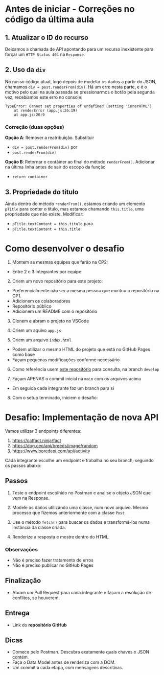 # Antes de iniciar - Correções no código da última aula

## 1. Atualizar o ID do recurso

Deixamos a chamada de API apontando para um recurso inexistente para forçar um `HTTP Status 404` na `Response`.

## 2. Uso da `div`

No nosso código atual, logo depois de modelar os dados a partir do JSON, chamamos `div = post.renderFrom(div)`. Há um erro nesta parte, e é o motivo pelo qual na aula passada  se pressionarmos o botão pela segunda vez, recebíamos este erro no console:

```
TypeError: Cannot set properties of undefined (setting 'innerHTML')
    at renderError (app.js:26:19)
    at app.js:20:9
```

### Correção (duas opções)

**Opção A**: Remover a reatribuição. Substituir 
 - `div = post.renderFrom(div)`
por
 - `post.renderFrom(div)`

**Opção B**: Retornar o contâiner ao final do método `renderFrom()`. Adicionar na última linha antes de sair do escopo da função
 - `return container`


## 3. Propriedade do título

Ainda dentro do método `renderFrom()`, estamos criando um elemento `pTitle` para conter o título, mas estamos chamando `this.title`, uma propriedade que não existe. Modificar:
 - `pTitle.textContent = this.titulo`
para
 - `pTitle.textContent = this.title`


# Como desenvolver o desafio

1. Montem as mesmas equipes que farão na CP2: 
  - Entre 2 e 3 integrantes por equipe.

2. Criem um novo repositório para este projeto:
  - Preferencialmente não ser a mesma pessoa que montou o repositório na CP1.
  - Adicionem os colaboradores
  - Repositório público
  - Adicionem um README com o repositório

3. Clonem e abram o projeto no VSCode

4. Criem um aquivo `app.js`
  
5. Criem um arquivo `index.html`
  - Podem utilizar o mesmo HTML do projeto que está no GitHub Pages como base
  - Façam pequenas modificações conforme necessário

6. Como referência usem [este repositório](https://github.com/profpauladenz/exercicio-servidores-estaticos/tree/develop) para consulta, na branch `develop`

7. Façam APENAS o commit inicial na `main` com os arquivos acima
  - Em seguida cada integrante faz um branch para si

8. Com o setup terminado, iniciem o desafio:


# Desafio: Implementação de nova API

Vamos utilizar 3 endpoints diferentes:
1. https://catfact.ninja/fact
2. https://dog.ceo/api/breeds/image/random
3. https://www.boredapi.com/api/activity

Cada integrante escolhe um endpoint e trabalha no seu branch, seguindo os passos abaixo:

## Passos

1. Teste o endpoint escolhido no Postman e analise o objeto JSON que vem na Response.

2.  Modele os dados utilizando uma classe, num novo arquivo. Mesmo processo que fizemos anteriormente com a classe `Post`.

3. Use o método `fetch()` para buscar os dados e transformá-los numa instância da classe criada.

4. Renderize a resposta e mostre dentro do HTML.

### Observações

- Não é preciso fazer tratamento de erros
- Não é preciso publicar no GitHub Pages

## Finalização

- Abram um Pull Request para cada integrante e façam a resolução de conflitos, se houverem.

## Entrega

- Link do **repositório GitHub**

## Dicas

* Comece pelo Postman. Descubra exatamente quais chaves o JSON contém.
* Faça o Data Model antes de renderiza com a DOM.
* Um commit a cada etapa, com mensagens descritivas.

